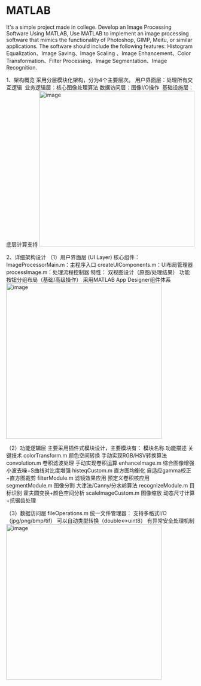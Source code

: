 # MATLAB
It's a simple project made in college. Develop an Image Processing Software Using MATLAB, Use MATLAB to implement an image processing software that mimics the functionality of Photoshop, GIMP, Meitu, or similar applications. The software should include the following features: Histogram Equalization、Image Saving、Image Scaling 、Image Enhancement、Color Transformation、Filter Processing、Image Segmentation、Image Recognition.

1、架构概览
  采用分层模块化架构，分为4个主要层次。
  ​  用户界面层：处理所有交互逻辑
  ​  业务逻辑层：核心图像处理算法
  ​  数据访问层：图像I/O操作
  ​  基础设施层：底层计算支持
  <img width="415" alt="image" src="https://github.com/user-attachments/assets/4772ffc2-d55d-4969-92bc-4ede21612fdb" />

2、详细架构设计
  （1）用户界面层 (UI Layer)
  核心组件：
  ImageProcessorMain.m：主程序入口
  createUIComponents.m：UI布局管理器
  processImage.m：处理流程控制器
  特性：
  双视图设计（原图/处理结果）
  功能按钮分组布局（基础/高级操作）
  采用MATLAB App Designer组件体系
  <img width="415" alt="image" src="https://github.com/user-attachments/assets/d976798c-7c69-4564-ab75-7b8ab573908b" />

  （2）功能逻辑层
  主要采用插件式模块设计，主要模块有：
  模块名称	             功能描述	          关键技术
  colorTransform.m	  颜色空间转换	  手动实现RGB/HSV转换算法
  convolution.m	      卷积滤波处理	  手动实现卷积运算
  enhanceImage.m	    综合图像增强	  小波去噪+S曲线对比度增强
  histeqCustom.m	    直方图均衡化	  自适应gamma校正+直方图裁剪
  filterModule.m	    滤镜效果应用	  预定义卷积核应用
  segmentModule.m	    图像分割	      大津法/Canny/分水岭算法
  recognizeModule.m	  目标识别	      霍夫圆变换+颜色空间分析
  scaleImageCustom.m	图像缩放	      动态尺寸计算+抗锯齿处理
  
  （3）数据访问层
  fileOperations.m 统一文件管理器：
  支持多格式I/O（jpg/png/bmp/tif）
  可以自动类型转换（double↔uint8）
  有异常安全处理机制
  <img width="415" alt="image" src="https://github.com/user-attachments/assets/b5d0acb0-16dd-4e5f-956f-fa5c883d1022" />

